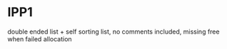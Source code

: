 # IPP1

double ended list + self sorting list, no comments included, missing free when failed allocation

